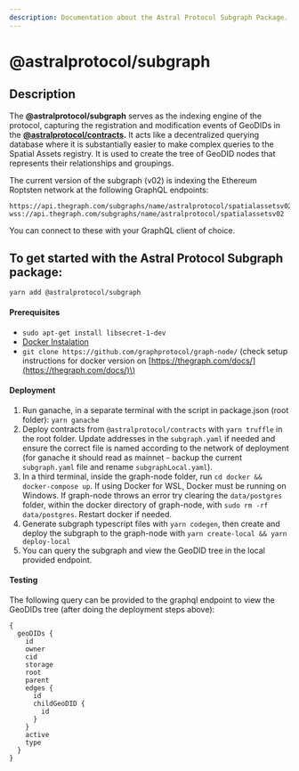 ```yaml
---
description: Documentation about the Astral Protocol Subgraph Package.
---
```


# @astralprotocol/subgraph

## **Description**

The **@astralprotocol/subgraph** serves as the indexing engine of the protocol, capturing the registration and modification events of GeoDIDs in the [**@astralprotocol/contracts**](docs/)**.** It acts like a decentralized querying database where it is substantially easier to make complex queries to the Spatial Assets registry. It is used to create the tree of GeoDID nodes that represents their relationships and groupings.

The current version of the subgraph \(v02\) is indexing the Ethereum Roptsten network at the following GraphQL endpoints:

```text
https://api.thegraph.com/subgraphs/name/astralprotocol/spatialassetsv02
wss://api.thegraph.com/subgraphs/name/astralprotocol/spatialassetsv02
```

You can connect to these with your GraphQL client of choice.

## **To get started with the Astral Protocol Subgraph package:**

`yarn add @astralprotocol/subgraph`

#### Prerequisites

* `sudo apt-get install libsecret-1-dev`
* [Docker Instalation](https://docs.docker.com/install/linux/docker-ce/debian/)
* `git clone https://github.com/graphprotocol/graph-node/` \(check setup instructions for docker version  on [https://thegraph.com/docs/](https://thegraph.com/docs/)\)

#### Deployment

1. Run ganache, in a separate terminal with the script in package.json \(root folder\): `yarn ganache`
2. Deploy contracts from  `@astralprotocol/contracts` with `yarn truffle` in the root folder. Update addresses in the `subgraph.yaml` if needed and ensure the correct file is named according to the network of deployment \(for ganache it should read as mainnet - backup the current `subgraph.yaml` file and rename `subgraphLocal.yaml`\).
3. In a third terminal, inside the graph-node folder, run `cd docker && docker-compose up`. If using Docker for WSL, Docker must be running on Windows. If graph-node throws an error try clearing the `data/postgres` folder, within the docker directory of graph-node, with `sudo rm -rf data/postgres`. Restart docker if needed.
4. Generate subgraph typescript files with `yarn codegen`, then create and deploy the subgraph to the graph-node with `yarn create-local && yarn deploy-local`
5. You can query the subgraph and view the GeoDID tree in the local provided endpoint.

#### Testing

The following query can be provided to the graphql endpoint to view the GeoDIDs tree \(after doing the deployment steps above\):

```text
{
  geoDIDs {
    id
    owner
    cid
    storage
    root
    parent
    edges {
      id
      childGeoDID {
        id
      }
    }
    active
    type
  }
}
```

